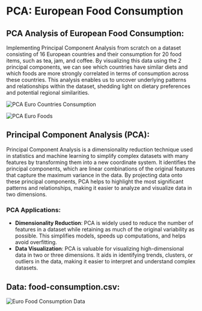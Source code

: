 # **PCA: European Food Consumption**

## **PCA Analysis of European Food Consumption**:
Implementing Principal Component Analysis from scratch on a dataset consisting of 16 European countries and their consumption for 20 food items, such as tea, jam, and coffee. By visualizing this data using the 2 principal components, we can see which countries have similar diets and which foods are more strongly correlated in terms of consumption across these countries. This analysis enables us to uncover underlying patterns and relationships within the dataset, shedding light on dietary preferences and potential regional similarities.

![PCA Euro Countries Consumption](https://github.com/chasediaz6/Machine-Learning-Concepts/blob/main/PCA%3A%20European%20Food%20Consumption/figs/country_food_consumption.png)

![PCA Euro Foods](https://github.com/chasediaz6/Machine-Learning-Concepts/blob/main/PCA%3A%20European%20Food%20Consumption/figs/foods.png)

## **Principal Component Analysis (PCA)**:
Principal Component Analysis is a dimensionality reduction technique used in statistics and machine learning to simplify complex datasets with many features by transforming them into a new coordinate system. It identifies the principal components, which are linear combinations of the original features that capture the maximum variance in the data. By projecting data onto these principal components, PCA helps to highlight the most significant patterns and relationships, making it easier to analyze and visualize data in two dimensions.

### PCA Applications:
- **Dimensionality Reduction**: PCA is widely used to reduce the number of features in a dataset while retaining as much of the original variability as possible. This simplifies models, speeds up computations, and helps avoid overfitting.
- **Data Visualization**: PCA is valuable for visualizing high-dimensional data in two or three dimensions. It aids in identifying trends, clusters, or outliers in the data, making it easier to interpret and understand complex datasets.

## **Data: food-consumption.csv**: 
![Euro Food Consumption Data](https://github.com/chasediaz6/Machine-Learning-Concepts/blob/main/PCA%3A%20European%20Food%20Consumption/figs/euro_food_consumption_data.png)




